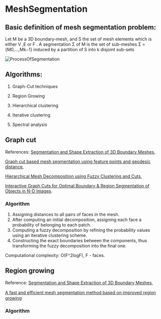 # MeshSegmentation

## Basic definition of mesh segmentation problem:

Let M be a 3D boundary-mesh, and S the set of mesh elements which is either V ,E or F . A segmentation Σ of M is the set of sub-meshes Σ ={M0,...,Mk−1} induced by a partition of S into k disjoint sub-sets

![ProcessOfSegmentation](https://user-images.githubusercontent.com/64921559/136804832-459d4cea-d97f-4742-ad1f-6594a26d4ab3.jpg)


## Algorithms:
  1) Graph-Cut techniques

  2) Region Growing

  3) Hierarchical clustering

  4) Iterative clustering

  5) Spectral analysis


## Graph cut

References: 
[Segmentation and Shape Extraction of 3D Boundary Meshes](https://github.com/timofeysaybel/MeshSegmentation/files/7322933/Segmentation.and.Shape.Extraction.of.3D.Boundary.Meshes.pdf), 

[Graph cut based mesh segmentation using feature points and geodesic distance](https://github.com/timofeysaybel/MeshSegmentation/files/7322936/Graph.cut.based.mesh.segmentation.using.feature.points.and.geodesic.distance.pdf), 

[Hierarchical Mesh Decomposition using Fuzzy Clustering and Cuts](https://github.com/timofeysaybel/MeshSegmentation/files/7322938/Hierarchical.Mesh.Decomposition.using.Fuzzy.Clustering.and.Cuts.pdf), 

[Interactive Graph Cuts for Optimal Boundary & Region Segmentation of Objects in N-D Images](https://github.com/timofeysaybel/MeshSegmentation/files/7322939/Interactive.Graph.Cuts.for.Optimal.Boundary.Region.Segmentation.of.Objects.in.N-D.Images.pdf).


### Algorithm

  1. Assigning distances to all pairs of faces in the mesh.
  2. After computing an initial decomposition, assigning each face a probability of belonging to each patch.
  3. Computing a fuzzy decomposition by refining the probability values using an iterative clustering scheme.
  4. Constructing the exact boundaries between the components, thus transforming the fuzzy decomposition into the final one.

Computational complexity: O(F^2logF), F - faces.

## Region growing

Reference:
[Segmentation and Shape Extraction of 3D Boundary Meshes](https://github.com/timofeysaybel/MeshSegmentation/files/7323103/Segmentation.and.Shape.Extraction.of.3D.Boundary.Meshes.pdf),

[A fast and eﬃcient mesh segmentation method based on
improved region growing](https://github.com/timofeysaybel/MeshSegmentation/files/7323108/A.fast.and.e.cient.mesh.segmentation.method.based.on.improved.region.growing.pdf)


### Algorithm

